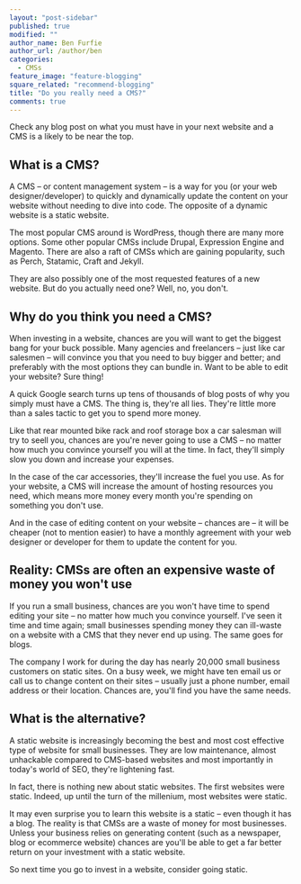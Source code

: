 ```yaml
---
layout: "post-sidebar"
published: true
modified: ""
author_name: Ben Furfie
author_url: /author/ben
categories:
  - CMSs
feature_image: "feature-blogging"
square_related: "recommend-blogging"
title: "Do you really need a CMS?"
comments: true
---
```


Check any blog post on what you must have in your next website and a CMS is a likely to be near the top.

## What is a CMS?
A CMS – or content management system – is a way for you (or your web designer/developer) to quickly and dynamically update the content on your website without needing to dive into code. The opposite of a dynamic website is a static website.

The most popular CMS around is WordPress, though there are many more options. Some other popular CMSs include Drupal, Expression Engine and Magento. There are also a raft of CMSs which are gaining popularity, such as Perch, Statamic, Craft and Jekyll.

They are also possibly one of the most requested features of a new website. But do you actually need one? Well, no, you don't.

## Why do you think you need a CMS?
When investing in a website, chances are you will want to get the biggest bang for your buck possible. Many agencies and freelancers – just like car salesmen – will convince you that you need to buy bigger and better; and preferably with the most options they can bundle in. Want to be able to edit your website? Sure thing!

A quick Google search turns up tens of thousands of blog posts of why you simply must have a CMS. The thing is, they're all lies. They're little more than a sales tactic to get you to spend more money.

Like that rear mounted bike rack and roof storage box a car salesman will try to seell you, chances are you're never going to use a CMS – no matter how much you convince yourself you will at the time. In fact, they'll simply slow you down and increase your expenses.

In the case of the car accessories, they'll increase the fuel you use. As for your website, a CMS will increase the amount of hosting resources you need, which means more money every month you're spending on something you don't use.

And in the case of editing content on your website – chances are – it will be cheaper (not to mention easier) to have a monthly agreement with your web designer or developer for them to update the content for you.

## Reality: CMSs are often an expensive waste of money you won't use
If you run a small business, chances are you won't have time to spend editing your site – no matter how much you convince yourself. I've seen it time and time again; small businesses spending money they can ill-waste on a website with a CMS that they never end up using. The same goes for blogs.

The company I work for during the day has nearly 20,000 small business customers on static sites. On a busy week, we might have ten email us or call us to change content on their sites – usually just a phone number, email address or their location. Chances are, you'll find you have the same needs.

## What is the alternative?
A static website is increasingly becoming the best and most cost effective type of website for small businesses. They are low maintenance, almost unhackable compared to CMS-based websites and most importantly in today's world of SEO, they're lightening fast.

In fact, there is nothing new about static websites. The first websites were static. Indeed, up until the turn of the millenium, most websites were static.

It may even surprise you to learn this website is a static – even though it has a blog. The reality is that CMSs are a waste of money for most businesses. Unless your business relies on generating content (such as a newspaper, blog or ecommerce website) chances are you'll be able to get a far better return on your investment with a static website.

So next time you go to invest in a website, consider going static.
